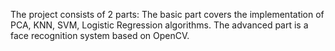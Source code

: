 
The project consists of 2 parts: The basic part covers the implementation of PCA, KNN, SVM, Logistic Regression algorithms.
The advanced part is a face recognition system based on OpenCV.
